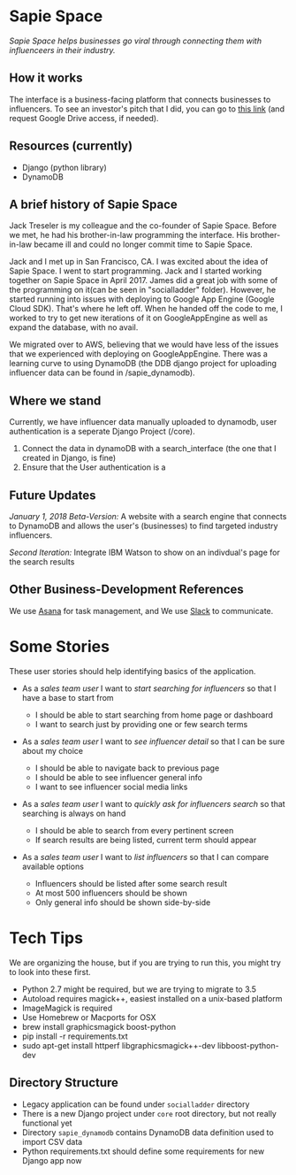 # Sapie Space

*Sapie Space helps businesses go viral through connecting them with influenceers in their industry.*


## How it works

The interface is a business-facing platform that connects businesses
to influencers. To see an investor's pitch that I did, you can go to
[this
link](https://docs.google.com/presentation/d/1cEplBy7avil1pP7XFVi694qOlSWiG58qNWfQ0KPgLx0/edit?usp=sharing)
(and request Google Drive access, if needed).


## Resources (currently)

* Django (python library)
* DynamoDB


## A brief history of Sapie Space

Jack Treseler is my colleague and the co-founder of Sapie
Space. Before we met, he had his brother-in-law programming the
interface. His brother-in-law became ill and could no longer commit
time to Sapie Space.

Jack and I met up in San Francisco, CA. I was excited about the idea
of Sapie Space. I went to start programming. Jack and I started
working together on Sapie Space in April 2017. James did a great job
with some of the programming on it(can be seen in "socialladder"
folder). However, he started running into issues with deploying to
Google App Engine (Google Cloud SDK). That's where he left off. When
he handed off the code to me, I worked to try to get new iterations of
it on GoogleAppEngine as well as expand the database, with no avail.

We migrated over to AWS, believing that we would have less of the
issues that we experienced with deploying on GoogleAppEngine. There
was a learning curve to using DynamoDB (the DDB django project for
uploading influencer data can be found in /sapie_dynamodb).


## Where we stand

Currently, we have influencer data manually uploaded to dynamodb, user authentication is a seperate Django Project (/core). 
1. Connect the data in dynamoDB with a search_interface (the one that I created in Django, is fine) 
2. Ensure that the User authentication is a 


## Future Updates

*January 1, 2018 Beta-Version:* A website with a search engine that connects to DynamoDB and allows the user's (businesses) to find targeted industry influencers. 

*Second Iteration:* Integrate IBM Watson to show on an indivdual's page for the search results


## Other Business-Development References

We use [Asana](https://app.asana.com/0/476028607034259/476028607034259) for task management, and
We use [Slack](www.slack.com) to communicate.


# Some Stories

These user stories should help identifying basics of the application.

- As a *sales team user* I want to *start searching for influencers* so that I have a base to start from
  - I should be able to start searching from home page or dashboard
  - I want to search just by providing one or few search terms

- As a *sales team user* I want to *see influencer detail* so that I can be sure about my choice
  - I should be able to navigate back to previous page
  - I should be able to see influencer general info
  - I want to see influencer social media links

- As a *sales team user* I want to *quickly ask for influencers search* so that searching is always on hand
  - I should be able to search from every pertinent screen
  - If search results are being listed, current term should appear

- As a *sales team user* I want to *list influencers* so that I can compare available options
  - Influencers should be listed after some search result
  - At most 500 influencers should be shown
  - Only general info should be shown side-by-side


# Tech Tips

We are organizing the house, but if you are trying to run this, you
might try to look into these first.

- Python 2.7 might be required, but we are trying to migrate to 3.5
- Autoload requires magick++, easiest installed on a unix-based platform
- ImageMagick is required
- Use Homebrew or Macports for OSX
- brew install graphicsmagick boost-python
- pip install -r requirements.txt
- sudo apt-get install httperf libgraphicsmagick++-dev libboost-python-dev

## Directory Structure

- Legacy application can be found under `socialladder` directory
- There is a new Django project under `core` root directory, but not really functional yet
- Directory `sapie_dynamodb` contains DynamoDB data definition used to import CSV data
- Python requirements.txt should define some requirements for new Django app now
